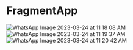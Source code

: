 ﻿# FragmentApp
![WhatsApp Image 2023-03-24 at 11 18 08 AM](https://user-images.githubusercontent.com/109025349/227435545-c024342d-d61d-4f3a-91df-a2d9fd9bb168.jpeg)
![WhatsApp Image 2023-03-24 at 11 19 37 AM](https://user-images.githubusercontent.com/109025349/227435717-a3459b74-9e93-4e5f-b982-2b5e23b7ef07.jpeg)
![WhatsApp Image 2023-03-24 at 11 20 42 AM](https://user-images.githubusercontent.com/109025349/227435846-7003028d-6644-497a-95c4-ae1191d571f4.jpeg)
